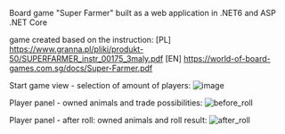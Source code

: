 Board game "Super Farmer" built as a web application in .NET6 and ASP .NET Core

game created based on the instruction:
[PL] https://www.granna.pl/pliki/produkt-50/SUPERFARMER_instr_00175_3maly.pdf
[EN] https://world-of-board-games.com.sg/docs/Super-Farmer.pdf

Start game view - selection of amount of players:
![image](https://github.com/user-attachments/assets/94c5d5ba-3362-4ee4-b6a5-ee5c49355b4d)

Player panel - owned animals and trade possibilities:
![before_roll](https://github.com/user-attachments/assets/3b7bb7a8-2a9f-4e60-a0e2-bcce1c5e0d24)

Player panel - after roll: owned animals and roll result:
![after_roll](https://github.com/user-attachments/assets/063ccaed-4dde-439d-8a99-d4960ab54f1c)
